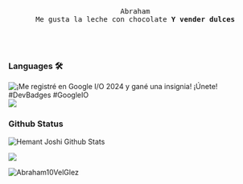 
<p align="center" >
  <samp>
    Abraham
  <br/> Me gusta la leche con chocolate
    <b>Y vender dulces</b>
  </samp>
  <br/>
  <br/>
  <br/>
  <br/>
</p>

  ### Languages 🛠
<img alt="¡Me registré en Google I/O 2024 y gané una insignia! ¡Únete! #DevBadges #GoogleIO" class="badge-icon" src="https://developers.google.com/static/profile/badges/events/io/2024/registered/badge.svg?hl=es-419">

<img src="https://img.shields.io/badge/css3%20-%231572B6.svg?&style=for-the-badge&logo=css3&logoColor=white"> 

### Github Status

![Hemant Joshi Github Stats](https://github-readme-stats.vercel.app/api?username=Abraham10VelGlez&show_icons=true&title_color=fff&icon_color=79ff97&text_color=9f9f9f&bg_color=151515)

<img  float="right" src="https://github-readme-stats.vercel.app/api/top-langs/?username=Abraham10VelGlez&theme=tokyonight&show_icons=true" />

<p><img align="center" src="https://github-readme-streak-stats.herokuapp.com/?user=Abraham10VelGlez&theme=dark&background=0d1117&date_format=M%20j%5B%2C%20Y%5D" alt="Abraham10VelGlez" /></p>
